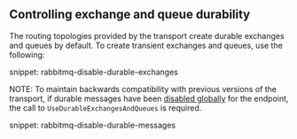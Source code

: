 ## Controlling exchange and queue durability

The routing topologies provided by the transport create durable exchanges and queues by default. To create transient exchanges and queues, use the following:

snippet: rabbitmq-disable-durable-exchanges

NOTE: To maintain backwards compatibility with previous versions of the transport, if durable messages have been [disabled globally](/nservicebus/messaging/non-durable-messaging.md#enabling-non-durable-messaging-global-for-the-endpoint) for the endpoint, the call to `UseDurableExchangesAndQueues` is required.

snippet: rabbitmq-disable-durable-messages